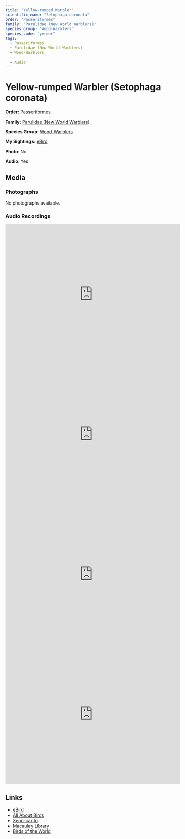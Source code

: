 ```yaml
---
title: "Yellow-rumped Warbler"
scientific_name: "Setophaga coronata"
order: "Passeriformes"
family: "Parulidae (New World Warblers)"
species_group: "Wood-Warblers"
species_code: "yerwar"
tags: 
  - Passeriformes
  - Parulidae (New World Warblers)
  - Wood-Warblers
  
  - Audio
---
```


# Yellow-rumped Warbler (Setophaga coronata)

**Order:** [Passeriformes](/tags/passeriformes)

**Family:** [Parulidae (New World Warblers)](/tags/parulidae-new-world-warblers)

**Species Group:** [Wood-Warblers](/tags/wood-warblers)

**My Sightings:** [eBird](https://ebird.org/lifelist?r=world&time=life&spp=yerwar)

**Photo**: No 

**Audio**: Yes

## Media
### Photographs
No photographs available.

### Audio Recordings
<iframe src="https://macaulaylibrary.org/asset/626557552/embed" width="550" height="440" frameborder="0" allowfullscreen></iframe>
<iframe src="https://macaulaylibrary.org/asset/626618143/embed" width="550" height="440" frameborder="0" allowfullscreen></iframe>
<iframe src="https://macaulaylibrary.org/asset/626684771/embed" width="550" height="440" frameborder="0" allowfullscreen></iframe>
<iframe src="https://macaulaylibrary.org/asset/626485786/embed" width="550" height="440" frameborder="0" allowfullscreen></iframe>

## Links
* [eBird](https://ebird.org/species/yerwar) 
* [All About Birds](https://www.allaboutbirds.org/guide/yerwar) 
* [Xeno-canto](https://www.xeno-canto.org/species/setophaga-coronata) 
* [Macaulay Library](https://search.macaulaylibrary.org/catalog?taxonCode=yerwar&sort=rating_rank_desc)
* [Birds of the World](https://birdsoftheworld.org/bow/species/yerwar)
